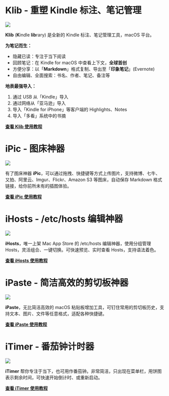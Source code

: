 # Klib - 重塑 Kindle 标注、笔记管理

[![](https://ps.toolinbox.net/f7zmr.png)](https://itunes.apple.com/cn/app/id1196268448?ls=1&mt=12&at=1000lv4R&ct=klib_home)

**Klib** (**K**indle **lib**rary) 是全新的 Kindle 标注、笔记管理工具，macOS 平台。

**为笔记而生：**

- 隐藏已读：专注于当下阅读
- 回顾笔记：在 Kindle for macOS 中查看上下文，**全球首创**
- 方便分享：以「**Markdown**」格式复制、导出至「**印象笔记**」(Evernote)
- 自由编辑、全面搜索：书名、作者、笔记、备注等

**地表最强导入：**

1. 通过 USB 从「Kindle」导入
2. 通过网络从「亚马逊」导入
3. 导入「Kindle for iPhone」等客户端的 Highlights、Notes
4. 导入「多看」系统中的书摘

**[查看 Klib 使用教程](https://toolinbox.net/Klib/)**


# iPic - 图床神器

[![](https://ps.toolinbox.net/rhpw8.png)](https://itunes.apple.com/cn/app/id1101244278?ls=1&mt=12&at=1000lv4R&ct=iPic_home)

有了图床神器 **iPic**，可以通过拖拽、快捷键等方式上传图片，支持微博、七牛、又拍、阿里云、Imgur、Flickr、Amazon S3 等图床，自动保存 Markdown 格式链接，给你前所未有的插图体验。

**[查看 iPic 使用教程](https://toolinbox.net/iPic/)**


# iHosts - /etc/hosts 编辑神器

[![](https://ps.toolinbox.net/6irfn.png)](https://itunes.apple.com/cn/app/id1102004240?ls=1&mt=12&at=1000lv4R&ct=iHosts_home)

**iHosts**，唯一上架 Mac App Store 的 /etc/hosts 编辑神器，使用分组管理 Hosts，灵活组合、一键切换。可快速预览、实时查看 Hosts，支持语法着色。

**[查看 iHosts 使用教程](https://toolinbox.net/iHosts/)**


# iPaste - 简洁高效的剪切板神器

[![](https://ps.toolinbox.net/fjwae.png)](https://itunes.apple.com/cn/app/id1056935452?ls=1&mt=12&at=1000lv4R&ct=iPaste_home)

**iPaste**，无比简洁高效的 macOS 粘贴板增加工具，可钉住常用的剪切板历史，支持文本、图片、文件等任意格式，适配各种快捷键。

**[查看 iPaste 使用教程](https://toolinbox.net/iPaste/)**


# iTimer - 番茄钟计时器

[![](https://ps.toolinbox.net/5inpl.png)](https://itunes.apple.com/cn/app/id1062139745?ls=1&mt=12&at=1000lv4R&ct=iTimer_home)

**iTimer** 帮你专注于当下，也可用作番茄钟。非常简洁，只出现在菜单栏，用饼图表示剩余时间，可快速开始倒计时、或重新启动。

**[查看 iTimer 使用教程](https://toolinbox.net/iTimer/)**












